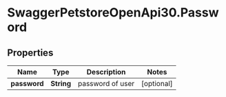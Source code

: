 # SwaggerPetstoreOpenApi30.Password

## Properties

Name | Type | Description | Notes
------------ | ------------- | ------------- | -------------
**password** | **String** | password of user | [optional] 


